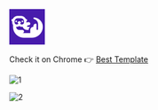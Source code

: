 <img src="src/assets/img/icon-128.png" width="64"/>

Check it on Chrome 👉 [Best Template](https://chromewebstore.google.com/detail/best-template/dfdmabpbgnnmhldhmlpikbklcicaekoh)


![1](https://github.com/user-attachments/assets/d3f0066b-656b-4fbc-9082-a99fa63123fd)

![2](https://github.com/user-attachments/assets/807c9c4c-84d8-419f-a908-8b4bcc31669e)
